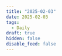 ```yaml
---
title: "2025-02-03"
date: 2025-02-03
tags:
  - Daily
draft: true
hidden: false
disable_feed: false
---
```


